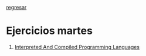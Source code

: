 [regresar](Semana1/temas.md)
# Ejercicios martes
1. [Interpreted And Compiled Programming Languages](Semana1/Ejercicios/martes/Ejercicio1.md)
